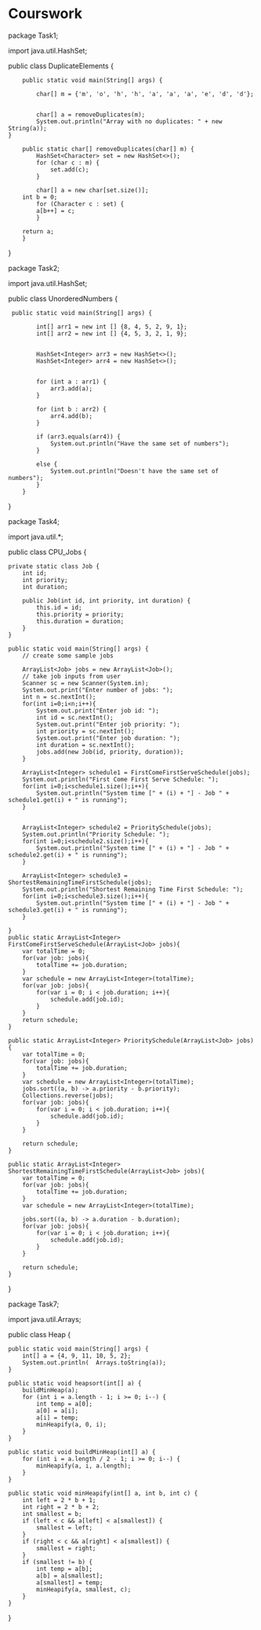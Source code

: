 # Courswork



package Task1;

import java.util.HashSet;

public class DuplicateElements {


	    public static void main(String[] args) {
	    	
	        char[] m = {'m', 'o', 'h', 'h', 'a', 'a', 'a', 'e', 'd', 'd'};
	        

	        char[] a = removeDuplicates(m);
   	        System.out.println("Array with no duplicates: " + new String(a));
    }

	    public static char[] removeDuplicates(char[] m) {
	        HashSet<Character> set = new HashSet<>();
	        for (char c : m) {
	            set.add(c);
	        }
	        
	        char[] a = new char[set.size()];
        int b = 0;
	        for (Character c : set) {
            a[b++] = c;
	        }
      
        return a;
	    }
	
}







package Task2;

import java.util.HashSet;

public class UnorderedNumbers {
	
	 public static void main(String[] args) {
	    	
	        int[] arr1 = new int [] {8, 4, 5, 2, 9, 1}; 
	        int[] arr2 = new int [] {4, 5, 3, 2, 1, 9};
	        
	        
	        HashSet<Integer> arr3 = new HashSet<>();
		    HashSet<Integer> arr4 = new HashSet<>();
		    
		    
		    for (int a : arr1) {
		        arr3.add(a);
		    }
		    
		    for (int b : arr2) {
		        arr4.add(b);
		    }
		    
		    if (arr3.equals(arr4)) {
		        System.out.println("Have the same set of numbers");
		    }
		    
		    else {
		        System.out.println("Doesn't have the same set of numbers");
		    }
		}
	        
}





package Task4;

import java.util.*;

public class CPU_Jobs {
    
    private static class Job {
        int id;
        int priority;
        int duration;
        
        public Job(int id, int priority, int duration) {
            this.id = id;
            this.priority = priority;
            this.duration = duration;
        }
    }
    
    public static void main(String[] args) {
        // create some sample jobs
        
        ArrayList<Job> jobs = new ArrayList<Job>();
        // take job inputs from user
        Scanner sc = new Scanner(System.in);
        System.out.print("Enter number of jobs: ");
        int n = sc.nextInt();
        for(int i=0;i<n;i++){
            System.out.print("Enter job id: ");
            int id = sc.nextInt();
            System.out.print("Enter job priority: ");
            int priority = sc.nextInt();
            System.out.print("Enter job duration: ");
            int duration = sc.nextInt();
            jobs.add(new Job(id, priority, duration));
        }
        
        ArrayList<Integer> schedule1 = FirstComeFirstServeSchedule(jobs);
        System.out.println("First Come First Serve Schedule: ");
        for(int i=0;i<schedule1.size();i++){
            System.out.println("System time [" + (i) + "] - Job " + schedule1.get(i) + " is running");
        }


        ArrayList<Integer> schedule2 = PrioritySchedule(jobs);
        System.out.println("Priority Schedule: ");
        for(int i=0;i<schedule2.size();i++){
            System.out.println("System time [" + (i) + "] - Job " + schedule2.get(i) + " is running");
        }

        ArrayList<Integer> schedule3 = ShortestRemainingTimeFirstSchedule(jobs);
        System.out.println("Shortest Remaining Time First Schedule: ");
        for(int i=0;i<schedule3.size();i++){
            System.out.println("System time [" + (i) + "] - Job " + schedule3.get(i) + " is running");
        }

    }
    public static ArrayList<Integer> FirstComeFirstServeSchedule(ArrayList<Job> jobs){
        var totalTime = 0;
        for(var job: jobs){
            totalTime += job.duration;
        }
        var schedule = new ArrayList<Integer>(totalTime);
        for(var job: jobs){
            for(var i = 0; i < job.duration; i++){
                schedule.add(job.id);
            }
        }
        return schedule;
    }

    public static ArrayList<Integer> PrioritySchedule(ArrayList<Job> jobs){
        var totalTime = 0;
        for(var job: jobs){
            totalTime += job.duration;
        }
        var schedule = new ArrayList<Integer>(totalTime);
        jobs.sort((a, b) -> a.priority - b.priority);
        Collections.reverse(jobs);
        for(var job: jobs){
            for(var i = 0; i < job.duration; i++){
                schedule.add(job.id);
            }
        }

        return schedule;
    }

    public static ArrayList<Integer> ShortestRemainingTimeFirstSchedule(ArrayList<Job> jobs){
        var totalTime = 0;
        for(var job: jobs){
            totalTime += job.duration;
        }
        var schedule = new ArrayList<Integer>(totalTime);
        
        jobs.sort((a, b) -> a.duration - b.duration);
        for(var job: jobs){
            for(var i = 0; i < job.duration; i++){
                schedule.add(job.id);
            }
        }

        return schedule;
    }


}









package Task7;

import java.util.Arrays;

public class Heap {
    
    public static void main(String[] args) {
        int[] a = {4, 9, 11, 10, 5, 2};
        System.out.println(  Arrays.toString(a));
    }
    
    public static void heapsort(int[] a) {
        buildMinHeap(a);
        for (int i = a.length - 1; i >= 0; i--) {
            int temp = a[0];
            a[0] = a[i];
            a[i] = temp;
            minHeapify(a, 0, i);
        }
    }
    
    public static void buildMinHeap(int[] a) {
        for (int i = a.length / 2 - 1; i >= 0; i--) {
            minHeapify(a, i, a.length);
        }
    }
    
    public static void minHeapify(int[] a, int b, int c) {
        int left = 2 * b + 1;
        int right = 2 * b + 2;
        int smallest = b;
        if (left < c && a[left] < a[smallest]) {
            smallest = left;
        }
        if (right < c && a[right] < a[smallest]) {
            smallest = right;
        }
        if (smallest != b) {
            int temp = a[b];
            a[b] = a[smallest];
            a[smallest] = temp;
            minHeapify(a, smallest, c);
        }
    }
}


